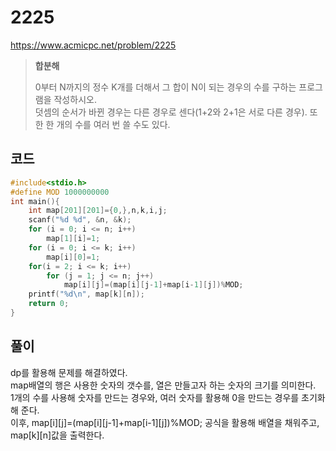 # 2225
https://www.acmicpc.net/problem/2225
> **<p>합분해</p>**
> 0부터 N까지의 정수 K개를 더해서 그 합이 N이 되는 경우의 수를 구하는 프로그램을 작성하시오.<br>
> 덧셈의 순서가 바뀐 경우는 다른 경우로 센다(1+2와 2+1은 서로 다른 경우). 또한 한 개의 수를 여러 번 쓸 수도 있다.<br>

## 코드
```c
#include<stdio.h>
#define MOD 1000000000
int main(){
    int map[201][201]={0,},n,k,i,j;
    scanf("%d %d", &n, &k);
    for (i = 0; i <= n; i++)
        map[1][i]=1;
    for (i = 0; i <= k; i++)
        map[i][0]=1;
    for(i = 2; i <= k; i++)
        for (j = 1; j <= n; j++) 
            map[i][j]=(map[i][j-1]+map[i-1][j])%MOD;
    printf("%d\n", map[k][n]);
    return 0;
}
```

## 풀이
dp를 활용해 문제를 해결하였다.<br>
map배열의 행은 사용한 숫자의 갯수를, 열은 만들고자 하는 숫자의 크기를 의미한다.<br>
1개의 수를 사용해 숫자를 만드는 경우와, 여러 숫자를 활용해 0을 만드는 경우를 초기화 해 준다.<br>
이후, map[i][j]=(map[i][j-1]+map[i-1][j])%MOD; 공식을 활용해 배열을 채워주고, map[k][n]값을 출력한다.<br>